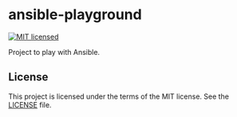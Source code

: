 # ansible-playground

[![MIT licensed](https://img.shields.io/badge/license-MIT-blue.svg)](https://raw.githubusercontent.com/wolffaxn/ansible-playground/master/LICENSE)

Project to play with Ansible.

## License

This project is licensed under the terms of the MIT license. See the [LICENSE](LICENSE) file.
